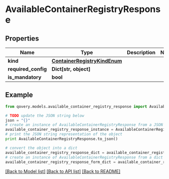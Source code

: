 # AvailableContainerRegistryResponse


## Properties

Name | Type | Description | Notes
------------ | ------------- | ------------- | -------------
**kind** | [**ContainerRegistryKindEnum**](ContainerRegistryKindEnum.md) |  | 
**required_config** | **Dict[str, object]** |  | 
**is_mandatory** | **bool** |  | 

## Example

```python
from qovery.models.available_container_registry_response import AvailableContainerRegistryResponse

# TODO update the JSON string below
json = "{}"
# create an instance of AvailableContainerRegistryResponse from a JSON string
available_container_registry_response_instance = AvailableContainerRegistryResponse.from_json(json)
# print the JSON string representation of the object
print AvailableContainerRegistryResponse.to_json()

# convert the object into a dict
available_container_registry_response_dict = available_container_registry_response_instance.to_dict()
# create an instance of AvailableContainerRegistryResponse from a dict
available_container_registry_response_form_dict = available_container_registry_response.from_dict(available_container_registry_response_dict)
```
[[Back to Model list]](../README.md#documentation-for-models) [[Back to API list]](../README.md#documentation-for-api-endpoints) [[Back to README]](../README.md)


